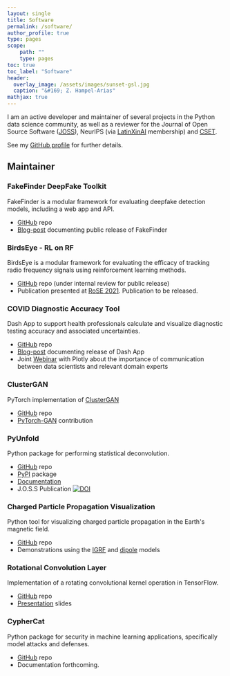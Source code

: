 ```yaml
---
layout: single
title: Software
permalink: /software/
author_profile: true
type: pages
scope:
    path: ""
    type: pages
toc: true
toc_label: "Software"
header:
  overlay_image: /assets/images/sunset-gsl.jpg
  caption: "&#169; Z. Hampel-Arias"
mathjax: true
---
```


I am an active developer and maintainer of several projects in the Python data science community,
as well as a reviewer for the Journal of Open Source Software ([JOSS](http://joss.theoj.org/)),
NeurIPS (via [LatinXinAI](https://www.latinxinai.org/) membership) and [CSET](https://cset.georgetown.edu/).

See my [GitHub profile](http://github.com/zhampel) for further details.

## Maintainer

### FakeFinder DeepFake Toolkit
FakeFinder is a modular framework for evaluating deepfake detection models, including a web app and API.
- [GitHub](https://github.com/IQTLabs/FakeFinder) repo
- [Blog-post](https://www.iqt.org/fakefinder-a-platform-for-deepfake-detection/) documenting public release of FakeFinder

### BirdsEye - RL on RF
BirdsEye is a modular framework for evaluating the efficacy of tracking radio frequency signals using reinforcement learning methods.
- [GitHub](https://github.com/IQTLabs/BirdsEye) repo (under internal review for public release)
- Publication presented at [RoSE 2021](https://rose-workshops.github.io/rose2021/). Publication to be released.

### COVID Diagnostic Accuracy Tool
Dash App to support health professionals calculate and visualize diagnostic testing accuracy and associated uncertainties.
- [GitHub](https://github.com/BNext-IQT/covid-test-db) repo
- [Blog-post](https://medium.com/@abrennen/2e42ee4f610e) documenting release of Dash App
- Joint [Webinar](https://go.plotly.com/dash-iqt) with Plotly about the importance of communication between data scientists and relevant domain experts

### ClusterGAN
PyTorch implementation of [ClusterGAN](https://arxiv.org/abs/1809.03627)
- [GitHub](https://github.com/zhampel/clusterGAN) repo
- [PyTorch-GAN](https://github.com/eriklindernoren/PyTorch-GAN#cluster-gan) contribution

### PyUnfold

Python package for performing statistical deconvolution.
- [GitHub](https://github.com/zhampel/pyunfold) repo
- [PyPI](https://pypi.org/project/PyUnfold/) package
- [Documentation](https://jrbourbeau.github.io/pyunfold/index.html)
- J.O.S.S Publication [![DOI](http://joss.theoj.org/papers/10.21105/joss.00741/status.svg)](https://doi.org/10.21105/joss.00741)

### Charged Particle Propagation Visualization

Python tool for visualizing charged particle propagation in the Earth's magnetic field.
- [GitHub](https://github.com/zhampel/cr-igrf-prop) repo
- Demonstrations using the [IGRF](https://youtu.be/0FDwW1mo2Vk) and [dipole](https://youtu.be/YA2j0FwJTsI) models


### Rotational Convolution Layer

Implementation of a rotating convolutional kernel operation in TensorFlow.
- [GitHub](https://github.com/zhampel/rot-inv-conv) repo
- [Presentation](http://bit.ly/zhampel-rot-inv-conv-slides) slides

### CypherCat
Python package for security in machine learning applications, specifically model attacks and defenses.
- [GitHub](https://github.com/Lab41/cyphercat) repo
- Documentation forthcoming.

